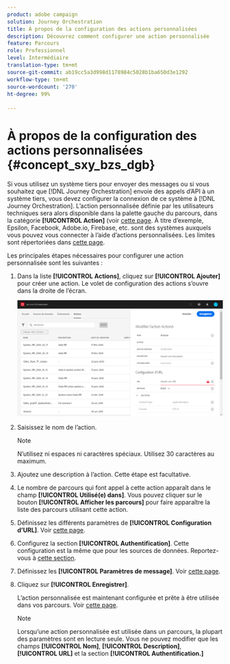 ```yaml
---
product: adobe campaign
solution: Journey Orchestration
title: À propos de la configuration des actions personnalisées
description: Découvrez comment configurer une action personnalisée
feature: Parcours
role: Professionnel
level: Intermédiaire
translation-type: tm+mt
source-git-commit: ab19cc5a3d998d1178984c5028b1ba650d3e1292
workflow-type: tm+mt
source-wordcount: '270'
ht-degree: 99%

---
```



# À propos de la configuration des actions personnalisées {#concept_sxy_bzs_dgb}

Si vous utilisez un système tiers pour envoyer des messages ou si vous souhaitez que [!DNL Journey Orchestration] envoie des appels d’API à un système tiers, vous devez configurer la connexion de ce système à [!DNL Journey Orchestration]. L’action personnalisée définie par les utilisateurs techniques sera alors disponible dans la palette gauche du parcours, dans la catégorie **[!UICONTROL Action]** (voir [cette page](../building-journeys/about-action-activities.md). À titre d’exemple, Epsilon, Facebook, Adobe.io, Firebase, etc. sont des systèmes auxquels vous pouvez vous connecter à l’aide d’actions personnalisées.
Les limites sont répertoriées dans [cette page](../about/limitations.md).

Les principales étapes nécessaires pour configurer une action personnalisée sont les suivantes :

1. Dans la liste **[!UICONTROL Actions]**, cliquez sur **[!UICONTROL Ajouter]** pour créer une action. Le volet de configuration des actions s’ouvre dans la droite de l’écran.

   ![](../assets/custom2.png)

1. Saisissez le nom de l’action.

   >[!NOTE]
   >
   >N’utilisez ni espaces ni caractères spéciaux. Utilisez 30 caractères au maximum.

1. Ajoutez une description à l’action. Cette étape est facultative.
1. Le nombre de parcours qui font appel à cette action apparaît dans le champ **[!UICONTROL Utilisé(e) dans]**. Vous pouvez cliquer sur le bouton **[!UICONTROL Afficher les parcours]** pour faire apparaître la liste des parcours utilisant cette action.
1. Définissez les différents paramètres de **[!UICONTROL Configuration d’URL]**. Voir [cette page](../action/url-configuration.md).
1. Configurez la section **[!UICONTROL Authentification]**. Cette configuration est la même que pour les sources de données.  Reportez-vous à [cette section](../datasource/external-data-sources.md#section_wjp_nl5_nhb).
1. Définissez les **[!UICONTROL Paramètres de message]**. Voir [cette page](../action/defining-the-message-parameters.md).
1. Cliquez sur **[!UICONTROL Enregistrer]**.

   L’action personnalisée est maintenant configurée et prête à être utilisée dans vos parcours. Voir [cette page](../building-journeys/about-action-activities.md).

   >[!NOTE]
   >
   >Lorsqu’une action personnalisée est utilisée dans un parcours, la plupart des paramètres sont en lecture seule. Vous ne pouvez modifier que les champs **[!UICONTROL Nom]**, **[!UICONTROL Description]**, **[!UICONTROL URL]** et la section **[!UICONTROL Authentification.]**
